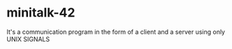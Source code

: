 # minitalk-42
It's a communication program in the form of a client and a server using only UNIX SIGNALS
